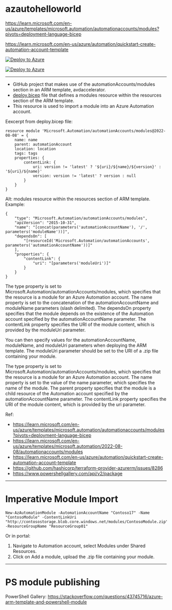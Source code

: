 # azautohelloworld

https://learn.microsoft.com/en-us/azure/templates/microsoft.automation/automationaccounts/modules?pivots=deployment-language-bicep

https://learn.microsoft.com/en-us/azure/automation/quickstart-create-automation-account-template

[![Deploy to Azure](https://aka.ms/deploytoazurebutton)](https://portal.azure.com/#blade/Microsoft_Azure_CreateUIDef/CustomDeploymentBlade/uri/https%3A%2F%2Fraw.githubusercontent.com%2FAzure%2Favdaccelerator%2Fmain%2Fworkload%2Farm%2Fdeploy-baseline.json/uiFormDefinitionUri/https%3A%2F%2Fraw.githubusercontent.com%2FAzure%2Favdaccelerator%2Fmain%2Fworkload%2Fportal-ui%2Fportal-ui-baseline.json)

[![Deploy to Azure](https://aka.ms/deploytoazurebutton)](https://portal.azure.com/#blade/Microsoft_Azure_CreateUIDef/CustomDeploymentBlade/uri/https%3A%2F%2Fgithub.com%2Fbartduncan%2Fazautohelloworld%2Fblob%2Fmain%2FHelloWorldRunbook%2FHelloWorldRunbookArm.json)


----

* GitHub project that makes use of the automationAccounts/modules section in an ARM template, avdaccelerator. 
* [deploy.bicep](https://github.com/Azure/avdaccelerator/blob/main/carml/1.3.0/Microsoft.Automation/automationAccounts/modules/deploy.bicep) file that defines a modules resource within the resources section of the ARM template.
* This resource is used to import a module into an Azure Automation account.

Eexcerpt from deploy.bicep file:

```
resource module 'Microsoft.Automation/automationAccounts/modules@2022-08-08' = {
    name: name
    parent: automationAccount
    location: location
    tags: tags
    properties: {
        contentLink: {
            uri: version != 'latest' ? '${uri}/${name}/${version}' : '${uri}/${name}'
            version: version != 'latest' ? version : null
        }
    }
}
```

Alt: modules resource within the resources section of ARM template. Example:

```
{
    "type": "Microsoft.Automation/automationAccounts/modules",
    "apiVersion": "2015-10-31",
    "name": "[concat(parameters('automationAccountName'), '/', parameters('moduleName'))]",
    "dependsOn": [
        "[resourceId('Microsoft.Automation/automationAccounts', parameters('automationAccountName'))]"
    ],
    "properties": {
        "contentLink": {
            "uri": "[parameters('moduleUri')]"
        }
    }
}
```

The type property is set to Microsoft.Automation/automationAccounts/modules, which specifies that the resource is a module for an Azure Automation account. The name property is set to the concatenation of the automationAccountName and moduleName parameters (slash delimited). The dependsOn property specifies that the module depends on the existence of the Automation account specified by the automationAccountName parameter. The contentLink property specifies the URI of the module content, which is provided by the moduleUri parameter.

You can then specify values for the automationAccountName, moduleName, and moduleUri parameters when deploying the ARM template. The moduleUri parameter should be set to the URI of a .zip file containing your module.

The type property is set to Microsoft.Automation/automationAccounts/modules, which specifies that the resource is a module for an Azure Automation account. The name property is set to the value of the name parameter, which specifies the name of the module. The parent property specifies that the module is a child resource of the Automation account specified by the automationAccountName parameter. The contentLink property specifies the URI of the module content, which is provided by the uri parameter.

Ref: 
* https://learn.microsoft.com/en-us/azure/templates/microsoft.automation/automationaccounts/modules?pivots=deployment-language-bicep
* https://learn.microsoft.com/en-us/azure/templates/microsoft.automation/2022-08-08/automationaccounts/modules
* https://learn.microsoft.com/en-us/azure/automation/quickstart-create-automation-account-template
* https://github.com/hashicorp/terraform-provider-azurerm/issues/8286
* https://www.powershellgallery.com/api/v2/package

----

# Imperative Module Import

```
New-AzAutomationModule -AutomationAccountName "Contoso17" -Name "ContosoModule" -ContentLinkUri "http://contosostorage.blob.core.windows.net/modules/ContosoModule.zip" -ResourceGroupName "ResourceGroup01"
```

Or in portal: 
1. Navigate to Automation account, select Modules under Shared Resources.
2. Click on Add a module, upload the .zip file containing your module.

----

# PS module publishing

PowerShell Gallery: https://stackoverflow.com/questions/43745716/azure-arm-template-and-powershell-module

